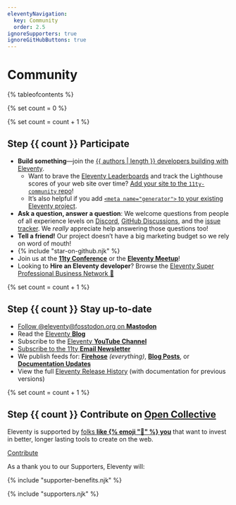 ```yaml
---
eleventyNavigation:
  key: Community
  order: 2.5
ignoreSupporters: true
ignoreGitHubButtons: true
---
```


# Community

{% tableofcontents %}

{% set count = 0 %}

{% set count = count + 1 %}

## <span class="numberflag"><span class="sr-only">Step</span> {{ count }}</span> Participate

- **Build something**—join the [{{ authors | length }} developers building with Eleventy](/authors/).
  - Want to brave the [Eleventy Leaderboards](/speedlify/) and track the Lighthouse scores of your web site over time? [Add your site to the `11ty-community` repo](/docs/leaderboards-add/)!
  - It’s also helpful if you add [`<meta name="generator">` to your existing Eleventy project](/docs/data-eleventy-supplied/#use-with-meta-namegenerator).
- **Ask a question, answer a question**: We welcome questions from people of all experience levels on [Discord](/blog/discord/), [GitHub Discussions](https://github.com/11ty/eleventy/discussions), and the [issue tracker](https://github.com/11ty/eleventy/issues). We _really_ appreciate help answering those questions too!
- **Tell a friend!** Our project doesn’t have a big marketing budget so we rely on word of mouth!
- {% include "star-on-github.njk" %}
- Join us at the [**11ty Conference**](https://conf.11ty.dev/) or the [**Eleventy Meetup**](https://www.11tymeetup.dev/)!
- Looking to **Hire an Eleventy developer**? Browse the [Eleventy Super Professional Business Network 💼](/super-professional-business-network/)

{% set count = count + 1 %}

## <span class="numberflag"><span class="sr-only">Step</span> {{ count }}</span> Stay up-to-date

- [Follow @eleventy@fosstodon.org on **Mastodon**](https://fosstodon.org/@eleventy)
- Read the [Eleventy **Blog**](/blog/)
- Subscribe to the [Eleventy **YouTube Channel**](https://www.youtube.com/c/EleventyVideo)
- [Subscribe to the 11ty **Email Newsletter**](https://buttondown.email/11ty)
- We publish feeds for: [**Firehose**](/firehose/?type=youtube&type=github&type=blog&type=quick-tips) _(everything)_, [**Blog Posts**](/blog/feed.xml), or [**Documentation Updates**](/docs/feed.xml)
- View the full [Eleventy Release History](/docs/versions/) (with documentation for previous versions)

{% set count = count + 1 %}

## <span class="numberflag"><span class="sr-only">Step</span> {{ count }}</span> Contribute on [Open Collective](https://opencollective.com/11ty)

Eleventy is supported by [folks <strong>like {% emoji "👋" %} you</strong>](/docs/supporters/) that want to invest in better, longer lasting tools to create on the web.

<div class="fl">
    <div>
        <a href="https://opencollective.com/11ty" class="btn-primary btn-primary-sm benchnine rainbow-active rainbow-active-noanim elv-externalexempt">Contribute</a>
    </div>
    <div style="flex-basis: 30em">

As a thank you to our Supporters, Eleventy will:

{% include "supporter-benefits.njk" %}

</div></div>

{% include "supporters.njk" %}
